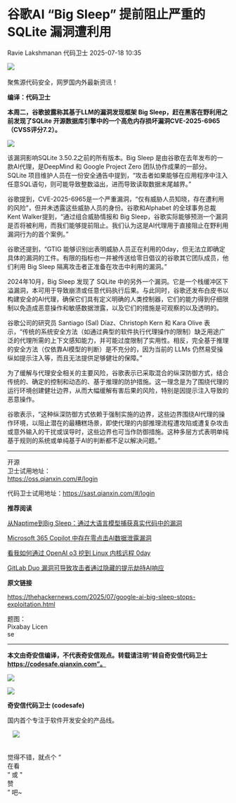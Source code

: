 #  谷歌AI “Big Sleep” 提前阻止严重的SQLite 漏洞遭利用  
Ravie Lakshmanan  代码卫士   2025-07-18 10:35  
  
![](https://mmbiz.qpic.cn/mmbiz_gif/Az5ZsrEic9ot90z9etZLlU7OTaPOdibteeibJMMmbwc29aJlDOmUicibIRoLdcuEQjtHQ2qjVtZBt0M5eVbYoQzlHiaw/640?wx_fmt=gif "")  
    
聚焦源代码安全，网罗国内外最新资讯！  
  
**编译：代码卫士**  
  
**本周二，谷歌披露称其基于LLM的漏洞发现框架 Big Sleep，赶在黑客在野利用之前发现了SQLite 开源数据库引擎中的一个高危内存损坏漏洞CVE-2025-6965（CVSS评分7.2）。**  
  
![](https://mmbiz.qpic.cn/mmbiz_png/oBANLWYScMRuqupibSSLZFWiacExROLJicCraFnJRQzIf3t7Wf5NqYic6z6saibAzuu4xz2WzZZ2BmxKwgqIGovwung/640?wx_fmt=png&from=appmsg "")  
  
  
该漏洞影响SQLite 3.50.2之前的所有版本。Big Sleep 是由谷歌在去年发布的一款AI代理，是DeepMind 和 Google Project Zero 团队协作成果的一部分。SQLite 项目维护人员在一份安全通告中提到，“攻击者如果能够在应用程序中注入任意SQL语句，则可能导致整数溢出，进而导致读取数据末尾越界。”  
  
谷歌提到，CVE-2025-6965是一个严重漏洞，“仅有威胁人员知晓，存在遭利用的风险”，但并未透露这些威胁人员的身份。谷歌和Alphabet 的全球事务总裁 Kent Walker提到，“通过组合威胁情报和 Big Sleep，谷歌实际能够预测一个漏洞是否将被利用，而我们能够提前阻止。我们认为这是AI代理用于直接阻止在野利用漏洞行为的首个案例。”  
  
谷歌还提到，“GTIG 能够识别出表明威胁人员正在利用的0day，但无法立即确定具体的漏洞的工件。有限的指标也一并被传送给零日倡议的谷歌其它团队成员，他们利用 Big Sleep 隔离攻击者正准备在攻击中利用的漏洞。”  
  
2024年10月，Big Sleep 发现了 SQLite 中的另外一个漏洞。它是一个栈缓冲区下溢漏洞，本可用于导致崩溃或任意代码执行后果。与此同时，谷歌还发布白皮书以构建安全的AI代理，确保它们具有定义明确的人类控制器，它们的能力得到仔细限制以免造成恶意操作和敏感数据泄露，以及它们的措施是可观察的以及透明的。  
  
谷歌公司的研究员 Santiago (Sal) Díaz、Christoph Kern 和 Kara Olive 表示，“传统的系统安全方法（如通过典型的软件执行代理操作的限制）缺乏用途广泛的代理所需的上下文感知能力，并可能过度限制了实用性。相反，完全基于推理的安全方法（仅依靠AI模型的判断）是不充分的，因为当前的 LLMs 仍然易受操纵如提示注入等，而且无法提供足够健壮的保障。”  
  
为了缓解与代理安全相关的主要风险，谷歌表示已采取混合的纵深防御方式，结合传统的、确定的控制和动态的、基于推理的防护措施。这一理念是为了围绕代理的运行环境创建健壮边界，从而大幅缓解有害后果的风险，特别是因提示注入导致的恶意操作。  
  
谷歌表示，“这种纵深防御方式依赖于强制实施的边界，这些边界围绕AI代理的操作环境，以阻止潜在的最糟糕场景，即使代理的内部推理流程遭攻陷或遭复杂攻击或意外输入的干扰或误导时，这些边界也可当作防御措施。这种多层方式表明单纯基于规则的系统或单纯基于AI的判断都不足以解决问题。”  
  
****  
开源  
卫士试用地址：  
https://oss.qianxin.com/#/login  
  
  
代码卫士试用地址：https://sast.qianxin.com/#/login  
  
  
  
  
  
  
  
  
  
  
  
  
  
  
**推荐阅读**  
  
[从Naptime到Big Sleep：通过大语言模型捕获真实代码中的漏洞](https://mp.weixin.qq.com/s?__biz=MzI2NTg4OTc5Nw==&mid=2247521381&idx=1&sn=dda99ba77206503fe0e0b1c0e5a0a35b&scene=21#wechat_redirect)  
  
  
[Microsoft 365 Copilot 中存在零点击AI数据泄露漏洞](https://mp.weixin.qq.com/s?__biz=MzI2NTg4OTc5Nw==&mid=2247523270&idx=1&sn=34d30246787005440f76867606c6259c&scene=21#wechat_redirect)  
  
  
[看我如何通过 OpenAI o3 挖到 Linux 内核远程 0day](https://mp.weixin.qq.com/s?__biz=MzI2NTg4OTc5Nw==&mid=2247523149&idx=1&sn=0298267a08369cc3ea9bdbdec81eb788&scene=21#wechat_redirect)  
  
  
[GitLab Duo 漏洞可导致攻击者通过隐藏的提示劫持AI响应](https://mp.weixin.qq.com/s?__biz=MzI2NTg4OTc5Nw==&mid=2247523124&idx=2&sn=11426f6aaac01c747218a552ac6e5129&scene=21#wechat_redirect)  
  
  
  
  
  
**原文链接**  
  
https://thehackernews.com/2025/07/google-ai-big-sleep-stops-exploitation.html  
  
  
题图：  
Pixabay Licen  
se  
  
****  
**本文由奇安信编译，不代表奇安信观点。转载请注明“转自奇安信代码卫士 https://codesafe.qianxin.com”。**  
  
  
  
  
![](https://mmbiz.qpic.cn/mmbiz_jpg/oBANLWYScMSf7nNLWrJL6dkJp7RB8Kl4zxU9ibnQjuvo4VoZ5ic9Q91K3WshWzqEybcroVEOQpgYfx1uYgwJhlFQ/640?wx_fmt=jpeg "")  
  
![](https://mmbiz.qpic.cn/mmbiz_jpg/oBANLWYScMSN5sfviaCuvYQccJZlrr64sRlvcbdWjDic9mPQ8mBBFDCKP6VibiaNE1kDVuoIOiaIVRoTjSsSftGC8gw/640?wx_fmt=jpeg "")  
  
**奇安信代码卫士 (codesafe)**  
  
国内首个专注于软件开发安全的产品线。  
  
   ![](https://mmbiz.qpic.cn/mmbiz_gif/oBANLWYScMQ5iciaeKS21icDIWSVd0M9zEhicFK0rbCJOrgpc09iaH6nvqvsIdckDfxH2K4tu9CvPJgSf7XhGHJwVyQ/640?wx_fmt=gif "")  
  
   
觉得不错，就点个 “  
在看  
” 或 "  
赞  
” 吧~  
  
